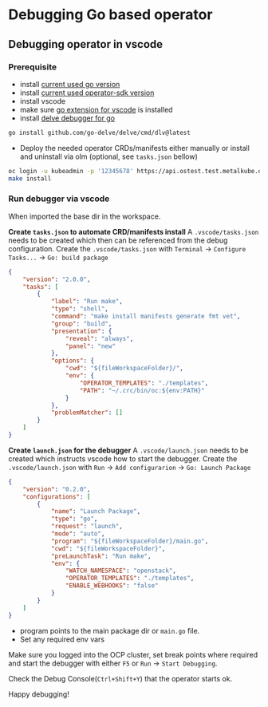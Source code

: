 # Debugging Go based operator

## Debugging operator in vscode

### Prerequisite

* install [current used go version](https://github.com/openstack-k8s-operators/install_yamls/blob/main/devsetup/vars/default.yaml)
* install [current used operator-sdk version](https://github.com/openstack-k8s-operators/install_yamls/blob/main/devsetup/vars/default.yaml)
* install vscode
* make sure [go extension for vscode](https://marketplace.visualstudio.com/items?itemName=golang.Go)
is installed
* install [delve debugger for go](https://github.com/go-delve/delve)
```bash
go install github.com/go-delve/delve/cmd/dlv@latest
```
* Deploy the needed operator CRDs/manifests either manually or install and uninstall via olm (optional, see `tasks.json` bellow)
```bash
oc login -u kubeadmin -p '12345678' https://api.ostest.test.metalkube.org:6443
make install
```

### Run debugger via vscode

When imported the base dir in the workspace.

**Create `tasks.json` to automate CRD/manifests install**
A `.vscode/tasks.json` needs to be created which then can be referenced from the debug configuration. Create the `.vscode/tasks.json` with `Terminal` -> `Configure Tasks...` -> `Go: build package`
```json
{
    "version": "2.0.0",
    "tasks": [
        {
            "label": "Run make",
            "type": "shell",
            "command": "make install manifests generate fmt vet",
            "group": "build",
            "presentation": {
                "reveal": "always",
                "panel": "new"
            },
            "options": {
                "cwd": "${fileWorkspaceFolder}/",
                "env": {
                    "OPERATOR_TEMPLATES": "./templates",
                    "PATH": "~/.crc/bin/oc:${env:PATH}"
                }
            },
            "problemMatcher": []
        }
    ]
}
```

**Create `launch.json` for the debugger**
A `.vscode/launch.json` needs to be created which instructs vscode how to start the debugger. Create the `.vscode/launch.json` with `Run` -> `Add configurarion` -> `Go: Launch Package`
```json
{
    "version": "0.2.0",
    "configurations": [
        {
            "name": "Launch Package",
            "type": "go",
            "request": "launch",
            "mode": "auto",
            "program": "${fileWorkspaceFolder}/main.go",
            "cwd": "${fileWorkspaceFolder}",
            "preLaunchTask": "Run make",
            "env": {
                "WATCH_NAMESPACE": "openstack",
                "OPERATOR_TEMPLATES": "./templates",
                "ENABLE_WEBHOOKS": "false"
            }
        }
    ]
}
```

* program points to the main package dir or `main.go` file.
* Set any required env vars

Make sure you logged into the OCP cluster, set break points where required and start the debugger with either `F5` or `Run` -> `Start Debugging`.

Check the Debug Console(`Ctrl+Shift+Y`) that the operator starts ok.

Happy debugging!
